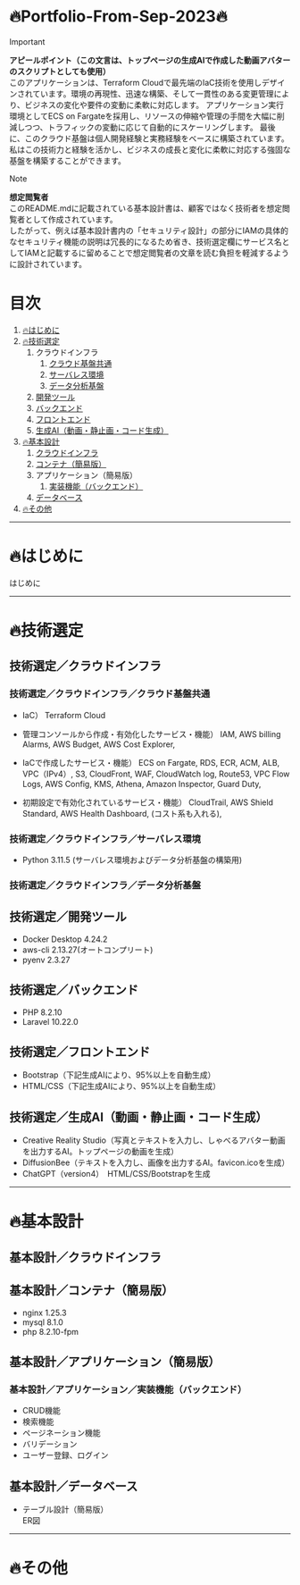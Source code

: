 # :fire:Portfolio-From-Sep-2023:fire:
> [!IMPORTANT]
> **アピールポイント（この文言は、トップページの生成AIで作成した動画アバターのスクリプトとしても使用）**  
> このアプリケーションは、Terraform Cloudで最先端のIaC技術を使用しデザインされています。環境の再現性、迅速な構築、そして一貫性のある変更管理により、ビジネスの変化や要件の変動に柔軟に対応します。
> アプリケーション実行環境としてECS on Fargateを採用し、リソースの伸縮や管理の手間を大幅に削減しつつ、トラフィックの変動に応じて自動的にスケーリングします。
> 最後に、このクラウド基盤は個人開発経験と実務経験をベースに構築されています。私はこの技術力と経験を活かし、ビジネスの成長と変化に柔軟に対応する強固な基盤を構築することができます。
  
> [!NOTE]
> **想定閲覧者**  
> このREADME.mdに記載されている基本設計書は、顧客ではなく技術者を想定閲覧者として作成されています。  
> したがって、例えば基本設計書内の「セキュリティ設計」の部分にIAMの具体的なセキュリティ機能の説明は冗長的になるため省き、技術選定欄にサービス名としてIAMと記載するに留めることで想定閲覧者の文章を読む負担を軽減するように設計されています。
  
# 目次
1. [:fire:はじめに](#はじめに)
1. [:fire:技術選定](#技術選定)
    1. クラウドインフラ
        1. [クラウド基盤共通](#技術選定クラウドインフラクラウド基盤共通)
        1. [サーバレス環境](#技術選定クラウドインフラサーバレス環境)
        1. [データ分析基盤](#技術選定クラウドインフラデータ分析基盤)
    1. [開発ツール](#技術選定開発ツール)
    1. [バックエンド](#技術選定バックエンド)
    1. [フロントエンド](#技術選定フロントエンド)
    1. [生成AI（動画・静止画・コード生成）](#技術選定生成ai動画静止画コード生成)
1. [:fire:基本設計](#基本設計)
    1. [クラウドインフラ](#基本設計クラウドインフラ)
    1. [コンテナ（簡易版）](#基本設計コンテナ簡易版)
    1. アプリケーション（簡易版）
        1. [実装機能（バックエンド）](#基本設計アプリケーション実装機能バックエンド)
    1. [データベース](#基本設計データベース)
1. [:fire:その他](#その他)
  
---------------------------------------
# :fire:はじめに
はじめに  
  
---------------------------------------
# :fire:技術選定
## 技術選定／クラウドインフラ
### 技術選定／クラウドインフラ／クラウド基盤共通
+ IaC）  Terraform Cloud
+ 管理コンソールから作成・有効化したサービス・機能）  IAM, AWS billing Alarms, AWS Budget, AWS Cost Explorer, 
  
+ IaCで作成したサービス・機能）  ECS on Fargate, RDS, ECR, ACM, ALB, VPC（IPv4）, S3, CloudFront, WAF, CloudWatch log, Route53, VPC Flow Logs, AWS Config, KMS, Athena, Amazon Inspector, Guard Duty, 
  
+ 初期設定で有効化されているサービス・機能）  CloudTrail, AWS Shield Standard, AWS Health Dashboard, (コスト系も入れる), 
  
### 技術選定／クラウドインフラ／サーバレス環境
+ Python 3.11.5 (サーバレス環境およびデータ分析基盤の構築用)
  
### 技術選定／クラウドインフラ／データ分析基盤
  
  
## 技術選定／開発ツール
+ Docker Desktop 4.24.2
+ aws-cli 2.13.27(オートコンプリート)
+ pyenv 2.3.27
  
## 技術選定／バックエンド
+ PHP 8.2.10  
+ Laravel 10.22.0  
  
## 技術選定／フロントエンド
+ Bootstrap（下記生成AIにより、95%以上を自動生成）
+ HTML/CSS（下記生成AIにより、95%以上を自動生成）
  
## 技術選定／生成AI（動画・静止画・コード生成）
+ Creative Reality Studio（写真とテキストを入力し、しゃべるアバター動画を出力するAI。トップページの動画を生成）
+ DiffusionBee（テキストを入力し、画像を出力するAI。favicon.icoを生成）
+ ChatGPT（version4）　HTML/CSS/Bootstrapを生成
  
  
---------------------------------------
# :fire:基本設計
## 基本設計／クラウドインフラ
  
  
## 基本設計／コンテナ（簡易版）
+ nginx 1.25.3
+ mysql 8.1.0
+ php 8.2.10-fpm
  
## 基本設計／アプリケーション（簡易版）
### 基本設計／アプリケーション／実装機能（バックエンド）
+ CRUD機能
+ 検索機能
+ ページネーション機能
+ バリデーション
+ ユーザー登録、ログイン
  
## 基本設計／データベース
+ テーブル設計（簡易版）  
ER図  
  
---------------------------------------
# :fire:その他
  
  